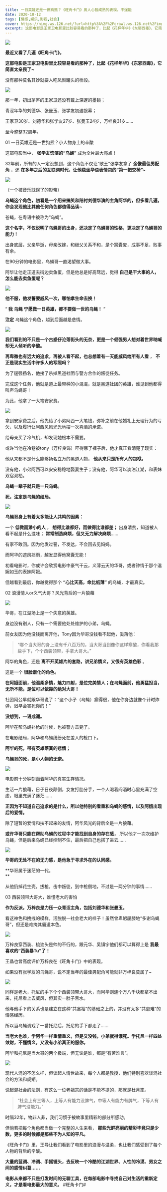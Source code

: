 ```yaml
---
title: 一日英雄还是一世狗熊？《旺角卡门》男人心智成熟的表现，不逞能
date: 2020-10-12
tags: [情感,娱乐,影视,社会]
cover: https://nimg.ws.126.net/?url=http%3A%2F%2Fcrawl.ws.126.net%2Fimg%2Fa314c771eda39428da01706f338dbd3e.jpg&thumbnail=650x2147483647&quality=80&type=jpg
excerpt: 这部电影是王家卫电影里比较容易看的那种了，比起《花样年华》《东邪西毒》，它简直太亲民了~
---
```

![](https://nimg.ws.126.net/?url=http%3A%2F%2Fcrawl.ws.126.net%2Fimg%2Fa314c771eda39428da01706f338dbd3e.jpg&thumbnail=650x2147483647&quality=80&type=jpg)  

**最近又看了几遍《旺角卡门》。**

**这部电影是王家卫电影里比较容易看的那种了，比起《花样年华》《东邪西毒》，它简直太亲民了~**

没有那种莫名其妙就要人吃凤梨罐头的桥段。

![](https://nimg.ws.126.net/?url=http%3A%2F%2Fcrawl.ws.126.net%2Fimg%2Fe32e769d8b9467025592d929e989c879.jpg&thumbnail=650x2147483647&quality=80&type=jpg)  

那一年，初出茅庐的王家卫还没有戴上深邃的墨镜；

青涩年华的刘德华、张曼玉、张学友初遇银幕；

王家卫30岁、刘德华和张学友27岁、张曼玉24岁，万梓良31岁......

至今整整32周年。

01 一日英雄还是一世狗熊？小人物身上的辛酸

这部电影当中， **张学友饰演的“乌蝇”** 成为全片最大亮点！

32年前，所有的人一定没想到，这个角色不仅让“歌王”张学友拿了 **金像最佳男配角** ，还
**在多年之后的互联网时代，让他稳坐华语表情包的“第一把交椅”~**

![](https://nimg.ws.126.net/?url=http%3A%2F%2Fcrawl.ws.126.net%2Fimg%2Feb71fbc30767227b49d525fc9a938e17.jpg&thumbnail=650x2147483647&quality=80&type=jpg)  

（一个被音乐耽误了的影帝）

**乌蝇这个角色，初看是一个用来搞笑和陪衬刘德华演的主角阿华的，但多看几遍，你会发现他比其他任何角色都值得品读~**

苍蝇，在粤语中被称为“乌蝇”。

**这个名字，不仅说明了乌蝇哥的出身，还决定了乌蝇哥的性格，更决定了乌蝇哥的能力！**

出身底层，父亲早逝，母亲改嫁，和继父关系不和，是个窝囊废，成事不足，败事有余。

在90分钟的电影里，乌蝇哥一直渴望做大事。

阿华让他走正道去街边卖鱼蛋，但是他总是好高骛远，觉得 **自己是干大事的人，怎么能去卖鱼蛋呢？**

![](https://nimg.ws.126.net/?url=http%3A%2F%2Fcrawl.ws.126.net%2Fimg%2F59b355ed4539f68144de90f8ea71afbd.jpg&thumbnail=650x2147483647&quality=80&type=jpg)  

**他不服，他发誓要威风一次，哪怕拿生命去换！**

“ **我** **乌蝇** **宁愿做一日英雄，都不要做一世的乌蝇！** ”

**注定** 乌蝇这个角色，越到后面越是悲情。

![](https://nimg.ws.126.net/?url=http%3A%2F%2Fcrawl.ws.126.net%2Fimg%2F1d490857a3394b3a0483a5fd29d56cfa.jpg&thumbnail=650x2147483647&quality=80&type=jpg)  

**我们看到的不只是一个古惑仔沦落街头的无奈，更是一个倔强男人想对着世界呐喊却无人倾听的辛酸。**

**再卑微也有远大的追求，再被人看不起，也总想着有一天能威风给所有人看** ， **不正是现实生活中许多人的写照吗？**

为了逞强扬名，他接了杀掉黑道社团与警方合作的叛徒任务。

完成这个任务，他就是道上最带种的小混混，就是黑道社团的英雄，谁见到他都得叫声乌蝇哥！

为此，他拿了一大笔安家费。

![](https://nimg.ws.126.net/?url=http%3A%2F%2Fcrawl.ws.126.net%2Fimg%2F51e89af36c90f6444b06db186c5c002f.jpg&thumbnail=650x2147483647&quality=80&type=jpg)  

拿到安家费之后，他先给了小弟阿西一大笔钱，弥补之前在他婚礼上无理行为的亏欠，以及履行让阿西风风光光地摆一次喜酒的承诺。

给母亲买了冷气机，却发现她根本不需要。

或许当他在冷巷被tony（万梓良饰）吓得尿了裤子后，他才真正看清楚了现实：

他从来都不是什么能够扬名立万的黑道人物， **他从来只是所有人的包袱。**

没有他，小弟阿西可以安安稳稳地娶妻生子；没有他，阿华可以淡泊江湖，和表妹双宿双栖。

**乌蝇一辈子就只是一只乌蝇。**

**死，注定是乌蝇的结局。**

![](https://nimg.ws.126.net/?url=http%3A%2F%2Fcrawl.ws.126.net%2Fimg%2Fcd600c3f743075b083a9f55cda8619d2.jpg&thumbnail=650x2147483647&quality=80&type=jpg)  

**乌蝇哥身上有着太多能让人共鸣的因素：**

一个 **低微而渺小的人** ， **想得比谁都好，而做得比谁都差；** 出身清贫，知道被人看不起是什么滋味；
**常常制造麻烦，但又无力解决麻烦**......

有家不敢回。因为他发过誓，不发达，不会回去见妈妈。

而阿华的遮风挡雨，越发显得他窝囊无能！

初看电影时，你或许会欣赏电影中豪气干云，义薄云天的华哥，或者钟情于那个温婉如玉的表妹阿娥。

但越看到最后，你越觉得那个 **“心比天高，命比纸薄”** 的乌蝇，才最真实。

02 浪漫情人or义气大哥？风光背后的一片狼藉

![](https://nimg.ws.126.net/?url=http%3A%2F%2Fcrawl.ws.126.net%2Fimg%2F3d19e8444836a5e01ef20b9221aa3e15.jpg&thumbnail=650x2147483647&quality=80&type=jpg)  

华哥，在江湖场上是一个失意的英雄。

身边没有别人，只有一个需要他处处维护的小弟，乌蝇。

前女友因为他没钱而离开他，Tony因为华哥没钱看不起他，奚落他：

> “哪个当大哥的身上没有千八百万的，当大哥当到像你这样寒酸，你看我那些手下，个个西装领带，手拿大哥大。”

阿华的角色，还是 **离不开英雄片的套路，讲兄弟情义，又很有英雄色彩** 。

这是一个 **很脸谱化的角色。**

**在阿娥面前，他温柔多情，魅力四射，是位完美情人；在乌蝇面前，他勇猛担当，无所不能，是位可以依靠的绝对大哥！**

社团阿公早就跟华哥说了：“这个小子（乌蝇）癫得很，他在你身边就像个计时炸弹，迟早会害死你的！”

**没想到，一语成谶。**

阿华在帮乌蝇补枪的时候，也被警方击毙了。

在电影结局，阿华和乌蝇纷纷死在差人的枪口下。

**阿华的死，带有英雄落寞的悲情；**

**乌蝇哥的死，是小人物的无奈。**

![](https://nimg.ws.126.net/?url=http%3A%2F%2Fcrawl.ws.126.net%2Fimg%2F9b3f09b1965b9c1cd6284c40fbe37170.jpg&thumbnail=650x2147483647&quality=80&type=jpg)  

电影前十分钟刻画着阿华的真实生存情况。

生活一片狼藉，日子日夜颠倒，女友打胎分手，一个人喝着闷酒时心里充满了空虚，眼里充满了迷茫......

**正因为不知道自己追求的是什么，所以他特别的看重和乌蝇的感情，以及阿娥出现后的爱情。**

除了短暂的爱情和扶不起来的友情，阿华风光的背后全是一片狼藉。

**或许华哥只能在帮助乌蝇的过程中才能找到自身的存在感，** 所以他才一次次维护乌蝇，但是后来乌蝇已经控制不住，最后把自己也搭了进去......

![](https://nimg.ws.126.net/?url=http%3A%2F%2Fcrawl.ws.126.net%2Fimg%2F652fc55a177f44d2c1ac3fca3b28fb13.jpg&thumbnail=650x2147483647&quality=80&type=jpg)  

**华哥的无处不在的无力感，是他急于寻求外在的认同感。**

**华哥属于迷茫的一代。  
**

从他扔掉花生壳，拔枪，击中叛徒，到中枪倒地，不过是一两分钟的事情......

03 西装领带大哥大，谁懂老大的害怕

**作为反派，万梓良是力压一众青涩主角，包括刘德华和张曼玉。**

看这神色和拽拽的模样，活脱脱一社会老大的样子！虽然曾卑躬屈膝地“多谢乌蝇哥”，但还是难掩其霸道本色。

![](https://nimg.ws.126.net/?url=http%3A%2F%2Fcrawl.ws.126.net%2Fimg%2F22a632fb49fa398def499ab9597076b0.jpg&thumbnail=650x2147483647&quality=80&type=jpg)  

万梓良穿西装、梳油头是帅的不行的，跟元华、吴镇宇他们都可以算得上是 **我最喜欢的“西装暴Tu”了！**

王晶也曾高度评价万梓良在《旺角卡门》中的表现。

如果没有张学友的乌蝇哥，说不定当年的最佳男配角可能就非万梓良莫属了~

![](http://crawl.ws.126.net/img/d0afa8a4287f0bed0de70eccc2c84f46.gif)  

同样是老大，托尼的手下个个西装领带大哥大，而阿华则连个万八千块都拿不出来，托尼看上去威风，但其实一肚子苦水。

他与他手下的关系也是建立在这种“共富裕”的基础之上的，并没有太多“共患难”的情感经历。

所以当乌蝇调戏了一番托尼后，托尼的手下都走了......

**当老大也难，学阿华一样重情重义，但是又没钱，小弟就得饿死。学托尼一样四处敛财，不懂情义，又没有小弟真正的服你。**

阿华和托尼是当大哥的两个极端，但无论是谁，都是“有苦难言”。

![](https://nimg.ws.126.net/?url=http%3A%2F%2Fcrawl.ws.126.net%2Fimg%2F0df1f6ea90a7b85551611ba123d8c951.jpg&thumbnail=650x2147483647&quality=80&type=jpg)  

现代人混的不怎么样，但谈起人情世故来，每个人都是教授，他们特别喜欢谈混社会的方法和规矩。

说起混社会的法则，有这么一位老祖宗的话是不能不提的，那就是杜月笙。

> “社会上有三等人，上等人有能力没脾气，中等人有能力有脾气，下等人有脾气没能力。”

时隔32年，物非人非，我们习惯于被故事里精彩的部分所感动。

但倘若把每个角色都当做一个完整的人生来看， **那些光鲜亮丽的精彩毕竟只是少数，更多的时候都是那些不为人知的平凡。**

《旺角卡门》里，王导让我们看到了电影里的浪漫与温柔，也让我们感受到了每个人物的背后的辛酸。

**大量的蓝调、冷调、手摇镜头，去反映一个冷酷的江湖世界、人性的冷漠、男女之间的感情纠葛......**

**电影从来都不只是打发时间的无聊工具，在每部电影中寻找自己对生活的重新定义，才是看电影最大的意义。** #旺角卡门#

